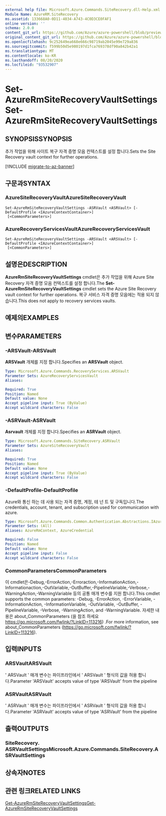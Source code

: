 ```yaml
---
external help file: Microsoft.Azure.Commands.SiteRecovery.dll-Help.xml
Module Name: AzureRM.SiteRecovery
ms.assetid: 133668A0-0D11-4034-A743-4C0D3CE0FAF1
online version: ''
schema: 2.0.0
content_git_url: https://github.com/Azure/azure-powershell/blob/preview/src/ResourceManager/SiteRecovery/Commands.SiteRecovery/help/Set-AzureRmSiteRecoveryVaultSettings.md
original_content_git_url: https://github.com/Azure/azure-powershell/blob/preview/src/ResourceManager/SiteRecovery/Commands.SiteRecovery/help/Set-AzureRmSiteRecoveryVaultSettings.md
ms.openlocfilehash: 9c252649ea668e666c98719ab2045e99e729a836
ms.sourcegitcommit: f599b50d5e980197d1fca769378df90a842b42a1
ms.translationtype: MT
ms.contentlocale: ko-KR
ms.lasthandoff: 08/20/2020
ms.locfileid: "93532907"
---
```

# <span data-ttu-id="bd306-101">Set-AzureRmSiteRecoveryVaultSettings</span><span class="sxs-lookup"><span data-stu-id="bd306-101">Set-AzureRmSiteRecoveryVaultSettings</span></span>

## <span data-ttu-id="bd306-102">SYNOPSIS</span><span class="sxs-lookup"><span data-stu-id="bd306-102">SYNOPSIS</span></span>
<span data-ttu-id="bd306-103">추가 작업을 위해 사이트 복구 자격 증명 모음 컨텍스트를 설정 합니다.</span><span class="sxs-lookup"><span data-stu-id="bd306-103">Sets the Site Recovery vault context for further operations.</span></span>

[!INCLUDE [migrate-to-az-banner](../../includes/migrate-to-az-banner.md)]

## <span data-ttu-id="bd306-104">구문과</span><span class="sxs-lookup"><span data-stu-id="bd306-104">SYNTAX</span></span>

### <span data-ttu-id="bd306-105">AzureSiteRecoveryVault</span><span class="sxs-lookup"><span data-stu-id="bd306-105">AzureSiteRecoveryVault</span></span>
```
Set-AzureRmSiteRecoveryVaultSettings -ASRVault <ASRVault> [-DefaultProfile <IAzureContextContainer>]
 [<CommonParameters>]
```

### <span data-ttu-id="bd306-106">AzureRecoveryServicesVault</span><span class="sxs-lookup"><span data-stu-id="bd306-106">AzureRecoveryServicesVault</span></span>
```
Set-AzureRmSiteRecoveryVaultSettings -ARSVault <ARSVault> [-DefaultProfile <IAzureContextContainer>]
 [<CommonParameters>]
```

## <span data-ttu-id="bd306-107">설명은</span><span class="sxs-lookup"><span data-stu-id="bd306-107">DESCRIPTION</span></span>
<span data-ttu-id="bd306-108">**AzureRmSiteRecoveryVaultSettings** cmdlet은 추가 작업을 위해 Azure Site Recovery 자격 증명 모음 컨텍스트를 설정 합니다.</span><span class="sxs-lookup"><span data-stu-id="bd306-108">The **Set-AzureRmSiteRecoveryVaultSettings** cmdlet sets the Azure Site Recovery vault context for further operations.</span></span>
<span data-ttu-id="bd306-109">복구 서비스 자격 증명 모음에는 적용 되지 않습니다.</span><span class="sxs-lookup"><span data-stu-id="bd306-109">This does not apply to recovery services vaults.</span></span>

## <span data-ttu-id="bd306-110">예제의</span><span class="sxs-lookup"><span data-stu-id="bd306-110">EXAMPLES</span></span>

## <span data-ttu-id="bd306-111">변수</span><span class="sxs-lookup"><span data-stu-id="bd306-111">PARAMETERS</span></span>

### <span data-ttu-id="bd306-112">-ARSVault</span><span class="sxs-lookup"><span data-stu-id="bd306-112">-ARSVault</span></span>
<span data-ttu-id="bd306-113">**ARSVault** 개체를 지정 합니다.</span><span class="sxs-lookup"><span data-stu-id="bd306-113">Specifies an **ARSVault** object.</span></span>

```yaml
Type: Microsoft.Azure.Commands.RecoveryServices.ARSVault
Parameter Sets: AzureRecoveryServicesVault
Aliases: 

Required: True
Position: Named
Default value: None
Accept pipeline input: True (ByValue)
Accept wildcard characters: False
```

### <span data-ttu-id="bd306-114">-ASRVault</span><span class="sxs-lookup"><span data-stu-id="bd306-114">-ASRVault</span></span>
<span data-ttu-id="bd306-115">**Asrvault** 개체를 지정 합니다.</span><span class="sxs-lookup"><span data-stu-id="bd306-115">Specifies an **ASRVault** object.</span></span>

```yaml
Type: Microsoft.Azure.Commands.SiteRecovery.ASRVault
Parameter Sets: AzureSiteRecoveryVault
Aliases: 

Required: True
Position: Named
Default value: None
Accept pipeline input: True (ByValue)
Accept wildcard characters: False
```

### <span data-ttu-id="bd306-116">-DefaultProfile</span><span class="sxs-lookup"><span data-stu-id="bd306-116">-DefaultProfile</span></span>
<span data-ttu-id="bd306-117">Azure와 통신 하는 데 사용 되는 자격 증명, 계정, 테 넌 트 및 구독입니다.</span><span class="sxs-lookup"><span data-stu-id="bd306-117">The credentials, account, tenant, and subscription used for communication with azure.</span></span>

```yaml
Type: Microsoft.Azure.Commands.Common.Authentication.Abstractions.IAzureContextContainer
Parameter Sets: (All)
Aliases: AzureRmContext, AzureCredential

Required: False
Position: Named
Default value: None
Accept pipeline input: False
Accept wildcard characters: False
```

### <span data-ttu-id="bd306-118">CommonParameters</span><span class="sxs-lookup"><span data-stu-id="bd306-118">CommonParameters</span></span>
<span data-ttu-id="bd306-119">이 cmdlet은-Debug,-ErrorAction,-Erroraction,-InformationAction,-Informationaction,-OutVariable,-OutBuffer,-PipelineVariable,-Verbose,-WarningAction,-WarningVariable 등의 공통 매개 변수를 지원 합니다.</span><span class="sxs-lookup"><span data-stu-id="bd306-119">This cmdlet supports the common parameters: -Debug, -ErrorAction, -ErrorVariable, -InformationAction, -InformationVariable, -OutVariable, -OutBuffer, -PipelineVariable, -Verbose, -WarningAction, and -WarningVariable.</span></span> <span data-ttu-id="bd306-120">자세한 내용은 about_CommonParameters (을 참조 하세요 https://go.microsoft.com/fwlink/?LinkID=113216) .</span><span class="sxs-lookup"><span data-stu-id="bd306-120">For more information, see about_CommonParameters (https://go.microsoft.com/fwlink/?LinkID=113216).</span></span>

## <span data-ttu-id="bd306-121">입력</span><span class="sxs-lookup"><span data-stu-id="bd306-121">INPUTS</span></span>

### <span data-ttu-id="bd306-122">ARSVault</span><span class="sxs-lookup"><span data-stu-id="bd306-122">ARSVault</span></span>
<span data-ttu-id="bd306-123">' ARSVault ' 매개 변수는 파이프라인에서 ' ARSVault ' 형식의 값을 허용 합니다.</span><span class="sxs-lookup"><span data-stu-id="bd306-123">Parameter 'ARSVault' accepts value of type 'ARSVault' from the pipeline</span></span>

### <span data-ttu-id="bd306-124">ASRVault</span><span class="sxs-lookup"><span data-stu-id="bd306-124">ASRVault</span></span>
<span data-ttu-id="bd306-125">' ASRVault ' 매개 변수는 파이프라인에서 ' ASRVault ' 형식의 값을 허용 합니다.</span><span class="sxs-lookup"><span data-stu-id="bd306-125">Parameter 'ASRVault' accepts value of type 'ASRVault' from the pipeline</span></span>

## <span data-ttu-id="bd306-126">출력</span><span class="sxs-lookup"><span data-stu-id="bd306-126">OUTPUTS</span></span>

### <span data-ttu-id="bd306-127">SiteRecovery. ASRVaultSettings</span><span class="sxs-lookup"><span data-stu-id="bd306-127">Microsoft.Azure.Commands.SiteRecovery.ASRVaultSettings</span></span>

## <span data-ttu-id="bd306-128">상속자</span><span class="sxs-lookup"><span data-stu-id="bd306-128">NOTES</span></span>

## <span data-ttu-id="bd306-129">관련 링크</span><span class="sxs-lookup"><span data-stu-id="bd306-129">RELATED LINKS</span></span>

[<span data-ttu-id="bd306-130">Get-AzureRmSiteRecoveryVaultSettings</span><span class="sxs-lookup"><span data-stu-id="bd306-130">Get-AzureRmSiteRecoveryVaultSettings</span></span>](./Get-AzureRmSiteRecoveryVaultSettings.md)
